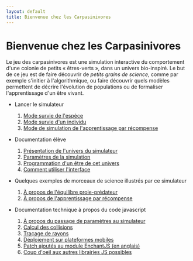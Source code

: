 ```yaml
---
layout: default
title: Bienvenue chez les Carpasinivores
---
```

# Bienvenue chez les Carpasinivores

Le jeu des carpasinivores est une simulation interactive du
comportement d'une colonie de petits « êtres-verts », dans un univers
bio-inspiré. Le but de ce jeu est de faire découvrir de *petits grains
de science*, comme par exemple s'initier à l'algorithmique, ou faire
découvrir quels modèles permettent de décrire l'évolution de
populations ou de formaliser l'apprentissage d'un être vivant.

* Lancer le simulateur
    1. [Mode survie de l'espèce](grain/index.html#gameMode=species&startInStoppedState=true)
    2. [Mode survie d'un individu](grain/index.html#gameMode=survival&startInStoppedState=true)
    3. [Mode de simulation de l'apprentissage par récompense](grain/index.html#gameMode=qlearning&width=6&height=6&rain=-0.001&kill=0.4&eat=0.4&drink=0.2&green=1&red=0&water=3&hunger=0&lust=0&startInStoppedState=true)

* Documentation élève
    1. [Présentation de l'univers du simulateur](doc/eleve/univers.html)
    2. [Paramètres de la simulation](doc/eleve/parametres.html)
    3. [Programmation d'un être de cet univers](doc/eleve/api.html)
    4. [Comment utiliser l'interface](doc/eleve/interface.html)

* Quelques exemples de morceaux de science illustrés par ce simulateur
    1. [À propos de l'équilibre proie-prédateur](doc/science/applications.html)
    2. [À propos de l'apprentissage par récompense](doc/science/qlearning.html)

* Documentation technique à propos du code javascript
    1. [À propos du passage de paramètres au simulateur](doc/technique/hashparams.html)
    2. [Calcul des collisions](doc/technique/collisions.html)
    3. [Traçage de rayons](doc/technique/raycast.html)
    4. [Déploiement sur plateformes mobiles](doc/technique/mobile.html)
    5. [Patch ajoutés au module EnchantJS (en anglais)](doc/technique/patchEnchantJS.html)
    6. [Coup d'oeil aux autres librairies JS possibles](doc/technique/otherLibs.html)
